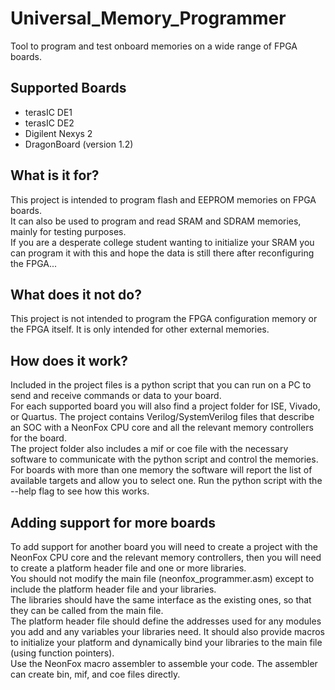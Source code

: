 # Universal_Memory_Programmer
Tool to program and test onboard memories on a wide range of FPGA boards.  

## Supported Boards
- terasIC DE1  
- terasIC DE2  
- Digilent Nexys 2  
- DragonBoard (version 1.2)  

## What is it for?
This project is intended to program flash and EEPROM memories on FPGA boards.  
It can also be used to program and read SRAM and SDRAM memories, mainly for testing purposes.  
If you are a desperate college student wanting to initialize your SRAM you can program it with this and hope the data is still there after reconfiguring the FPGA...  

## What does it not do?
This project is not intended to program the FPGA configuration memory or the FPGA itself. It is only intended for other external memories.  

## How does it work?
Included in the project files is a python script that you can run on a PC to send and receive commands or data to your board.  
For each supported board you will also find a project folder for ISE, Vivado, or Quartus. The project contains Verilog/SystemVerilog files that describe an SOC with a NeonFox CPU core and all the relevant memory controllers for the board.  
The project folder also includes a mif or coe file with the necessary software to communicate with the python script and control the memories. For boards with more than one memory the software will report the list of available targets and allow you to select one. Run the python script with the --help flag to see how this works.  

## Adding support for more boards
To add support for another board you will need to create a project with the NeonFox CPU core and the relevant memory controllers, then you will need to create a platform header file and one or more libraries.  
You should not modify the main file (neonfox_programmer.asm) except to include the platform header file and your libraries.  
The libraries should have the same interface as the existing ones, so that they can be called from the main file.  
The platform header file should define the addresses used for any modules you add and any variables your libraries need. It should also provide macros to initialize your platform and dynamically bind your libraries to the main file (using function pointers).  
Use the NeonFox macro assembler to assemble your code. The assembler can create bin, mif, and coe files directly.  
